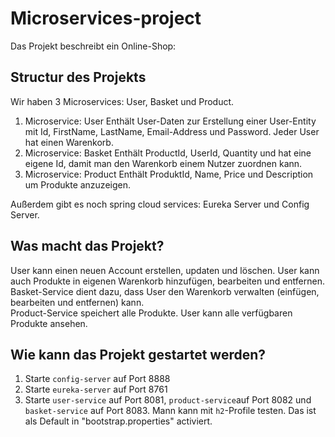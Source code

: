 # Microservices-project
Das Projekt beschreibt ein Online-Shop:

## Structur des Projekts
Wir haben 3 Microservices: User, Basket und Product.
1. Microservice: User
Enthält User-Daten zur Erstellung einer User-Entity mit Id, FirstName, LastName, Email-Address und Password. Jeder User hat einen Warenkorb.
2. Microservice: Basket
Enthält ProductId, UserId, Quantity und hat eine eigene Id, damit man den Warenkorb einem Nutzer zuordnen kann.
3. Microservice: Product
Enthält ProduktId, Name, Price und Description um Produkte anzuzeigen.

Außerdem gibt es noch spring cloud services: Eureka Server und Config Server.

## Was macht das Projekt?

User kann einen neuen Account erstellen, updaten und löschen. User kann auch Produkte in eigenen Warenkorb hinzufügen, bearbeiten und entfernen.  
Basket-Service dient dazu, dass User den Warenkorb verwalten (einfügen, bearbeiten und entfernen) kann.  
Product-Service speichert alle Produkte. User kann alle verfügbaren Produkte ansehen.

## Wie kann das Projekt gestartet werden?

1. Starte `config-server` auf Port 8888
2. Starte `eureka-server` auf Port 8761
3. Starte `user-service` auf Port 8081, `product-service`auf Port 8082 und `basket-service` auf Port 8083. Mann kann mit `h2`-Profile testen. Das ist als Default in "bootstrap.properties" activiert. 
